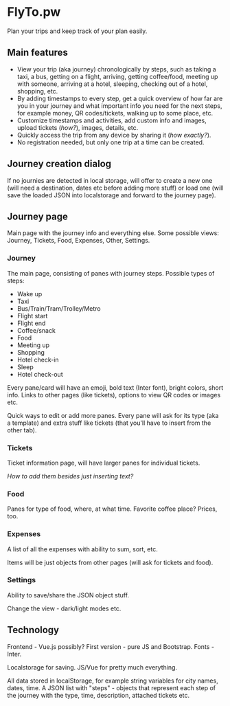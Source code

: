 # FlyTo.pw

Plan your trips and keep track of your plan easily.

## Main features

- View your trip (aka journey) chronologically by steps, such as taking a taxi, a bus, getting on a flight, arriving, getting coffee/food, meeting up with someone, arriving at a hotel, sleeping, checking out of a hotel, shopping, etc.
- By adding timestamps to every step, get a quick overview of how far are you in your journey and what important info you need for the next steps, for example money, QR codes/tickets, walking up to some place, etc.
- Customize timestamps and activities, add custom info and images, upload tickets (_how?_), images, details, etc.
- Quickly access the trip from any device by sharing it (_how exactly?_).
- No registration needed, but only one trip at a time can be created.

## Journey creation dialog

If no journies are detected in local storage, will offer to create a new one (will need a destination, dates etc before adding more stuff) or load one (will save the loaded JSON into localstorage and forward to the journey page).

## Journey page

Main page with the journey info and everything else. Some possible views: Journey, Tickets, Food, Expenses, Other, Settings.

### Journey

The main page, consisting of panes with journey steps. Possible types of steps:

- Wake up
- Taxi
- Bus/Train/Tram/Trolley/Metro
- Flight start
- Flight end
- Coffee/snack
- Food
- Meeting up
- Shopping
- Hotel check-in
- Sleep
- Hotel check-out

Every pane/card will have an emoji, bold text (Inter font), bright colors, short info. Links to other pages (like tickets), options to view QR codes or images etc.

Quick ways to edit or add more panes. Every pane will ask for its type (aka a template) and extra stuff like tickets (that you'll have to insert from the other tab).

### Tickets

Ticket information page, will have larger panes for individual tickets.

_How to add them besides just inserting text?_

### Food

Panes for type of food, where, at what time. Favorite coffee place? Prices, too.

### Expenses

A list of all the expenses with ability to sum, sort, etc.

Items will be just objects from other pages (will ask for tickets and food).

### Settings

Ability to save/share the JSON object stuff.

Change the view - dark/light modes etc.

## Technology

Frontend - Vue.js possibly? First version - pure JS and Bootstrap. Fonts - Inter.

Localstorage for saving. JS/Vue for pretty much everything.

All data stored in localStorage, for example string variables for city names, dates, time. A JSON list with "steps" - objects that represent each step of the journey with the type, time, description, attached tickets etc.
